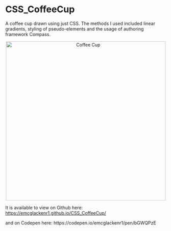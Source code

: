 <h1> CSS_CoffeeCup </h1>

A coffee cup drawn using just CSS. 
The methods I used included linear gradients, styling of pseudo-elements and the usage of authoring framework Compass.

<p align="center">
  <img src="https://user-images.githubusercontent.com/64873698/128766519-b44ffbdd-310a-4251-b2ac-ec397e80e05f.JPG" width="500"  alt="Coffee Cup">
</p>

<p>

It is available to view on Github here: https://emcglackenr1.github.io/CSS_CoffeeCup/ </p>
<p>
  and on Codepen here: https://codepen.io/emcglackenr1/pen/bGWQPzE

</p>
